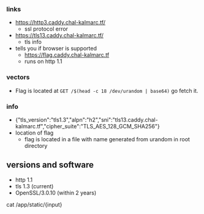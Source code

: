 
### links
- https://http3.caddy.chal-kalmarc.tf/
	- ssl protocol error
- https://tls13.caddy.chal-kalmarc.tf/
	- tls info
- tells you if browser is supported
	- https://flag.caddy.chal-kalmarc.tf
	- runs on http 1.1



### vectors
- Flag is located at `GET /$(head -c 18 /dev/urandom | base64)` go fetch it.



### info
- {"tls_version":"tls1.3","alpn":"h2","sni":"tls13.caddy.chal-kalmarc.tf","cipher_suite":"TLS_AES_128_GCM_SHA256"}
- location of flag
	- flag is located in a file with name generated from urandom in root directory
## versions and software
- http 1.1
- tls 1.3 (current)
-  OpenSSL/3.0.10 (within 2 years)



cat /app/static/{input}